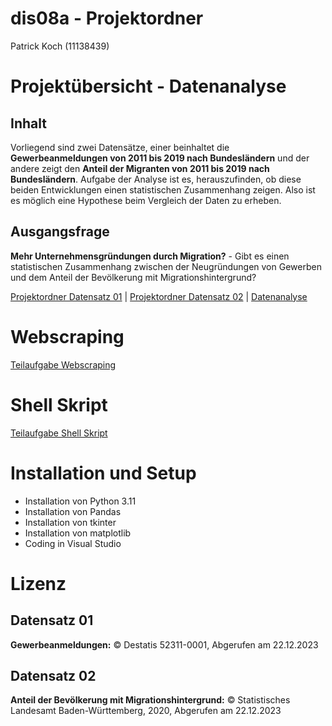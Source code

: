 # dis08a - Projektordner
Patrick Koch (11138439)

# Projektübersicht - Datenanalyse
## Inhalt
Vorliegend sind zwei Datensätze, einer beinhaltet die **Gewerbeanmeldungen von 2011 bis 2019 nach Bundesländern** und der andere zeigt den **Anteil der Migranten von 2011 bis 2019 nach Bundesländern**. Aufgabe der Analyse ist es, herauszufinden, ob diese beiden Entwicklungen einen statistischen Zusammenhang zeigen. Also ist es möglich eine Hypothese beim Vergleich der Daten zu erheben.

## Ausgangsfrage
**Mehr Unternehmensgründungen durch Migration?** - Gibt es einen statistischen Zusammenhang zwischen der Neugründungen von Gewerben und dem Anteil der Bevölkerung mit Migrationshintergrund?

[Projektordner Datensatz 01](dataset01) | [Projektordner Datensatz 02](dataset02) | [Datenanalyse](analysis)

# Webscraping
[Teilaufgabe Webscraping](webscraping)

# Shell Skript
[Teilaufgabe Shell Skript](shellscript)

# Installation und Setup
- Installation von Python 3.11
- Installation von Pandas
- Installation von tkinter
- Installation von matplotlib
- Coding in Visual Studio

# Lizenz
## Datensatz 01
**Gewerbeanmeldungen:** © Destatis 52311-0001, Abgerufen am 22.12.2023

## Datensatz 02
**Anteil der Bevölkerung mit Migrationshintergrund:** © Statistisches Landesamt Baden-Württemberg, 2020, Abgerufen am 22.12.2023
